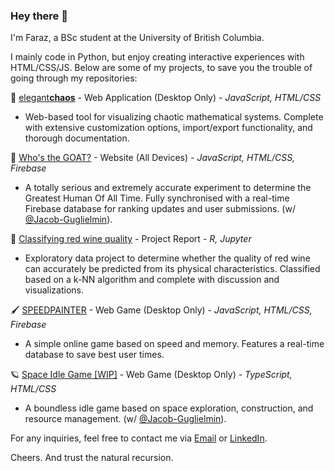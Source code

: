 ### Hey there 👋

I'm Faraz, a BSc student at the University of British Columbia.

I mainly code in Python, but enjoy creating interactive experiences with HTML/CSS/JS. Below are some of my projects, to save you the trouble of going through my repositories:

🦋 [elegant**chaos**](https://farazht.github.io/chaos/) - Web Application (Desktop Only) - *JavaScript, HTML/CSS* 
  - Web-based tool for visualizing chaotic mathematical systems. Complete with extensive customization options, import/export functionality, and thorough documentation. 

🐐 [Who's the GOAT?](https://whos-the-goat.web.app/) - Website (All Devices) - *JavaScript, HTML/CSS, Firebase* 
  - A totally serious and extremely accurate experiment to determine the Greatest Human Of All Time. Fully synchronised with a real-time Firebase database for ranking updates and user submissions. (w/ [@Jacob-Guglielmin](https://github.com/Jacob-Guglielmin/)).

🍷 [Classifying red wine quality](https://github.com/farazht/dsci-100-2022w1-group-114/blob/main/Group%20Report.ipynb) - Project Report - *R, Jupyter* 
  - Exploratory data project to determine whether the quality of red wine can accurately be predicted from its physical characteristics. Classified based on a k-NN algorithm and complete with discussion and visualizations.

🖌️ [SPEEDPAINTER](https://farazht.github.io/speedpainter/) - Web Game (Desktop Only) - *JavaScript, HTML/CSS, Firebase* 
  - A simple online game based on speed and memory. Features a real-time database to save best user times. 

🪐 [Space Idle Game [WIP]](https://github.com/Jacob-Guglielmin/space-idle-game) - Web Game (Desktop Only) - *TypeScript, HTML/CSS* 
  - A boundless idle game based on space exploration, construction, and resource management. (w/ [@Jacob-Guglielmin](https://github.com/Jacob-Guglielmin/)).

For any inquiries, feel free to contact me via [Email](tehranifaraz314@gmail.com) or [LinkedIn](https://www.linkedin.com/in/faraz-hosseinian-tehrani-67b879239/).

Cheers. And trust the natural recursion.

